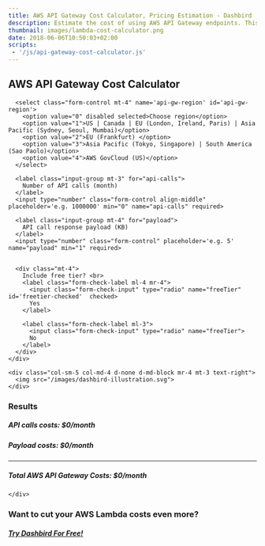 ```yaml
---
title: AWS API Gateway Cost Calculator, Pricing Estimation - Dashbird
description: Estimate the cost of using AWS API Gateway endpoints. This AWS API Gateway cost calculator is based on Amazon's pricing info. 
thumbnail: images/lambda-cost-calculator.png
date: 2018-06-06T10:50:03+02:00
scripts:
 - '/js/api-gateway-cost-calculator.js'
---
```



<section class="container-fluid dark-bg justify-content-center">
  <div class="row">
    <div class="col text-center mt-5 d-md-block">
      <h1>AWS API Gateway Cost Calculator</h1>
    </div>
  </div>

  <div class="row justify-content-center mt-4">
    <div class="col-xs-12 col-sm-5 col-md-4 mt-5 d-md-block">

      <select class="form-control mt-4" name='api-gw-region' id='api-gw-region'>
        <option value="0" disabled selected>Choose region</option>
        <option value="1">US | Canada | EU (London, Ireland, Paris) | Asia Pacific (Sydney, Seoul, Mumbai)</option>
        <option value="2">EU (Frankfurt) </option>
        <option value="3">Asia Pacific (Tokyo, Singapore) | South America (Sao Paolo)</option>
        <option value="4">AWS GovCloud (US)</option>
      </select>

      <label class="input-group mt-3" for="api-calls">
        Number of API calls (month)
      </label>
      <input type="number" class="form-control align-middle" placeholder='e.g. 1000000' min="0" name="api-calls" required>

      <label class="input-group mt-4" for="payload">
        API call response payload (KB)
      </label>
      <input type="number" class="form-control" placeholder='e.g. 5' name="payload" min="1" required>


      <div class="mt-4">
        Include free tier? <br>
        <label class="form-check-label ml-4 mr-4">
          <input class="form-check-input" type="radio" name="freeTier" id='freetier-checked'  checked>
          Yes
        </label>

        <label class="form-check-label ml-3">
          <input class="form-check-input" type="radio" name="freeTier">
          No
        </label>
      </div>
    </div>

    <div class="col-sm-5 col-md-4 d-none d-md-block mr-4 mt-3 text-right">
      <img src="/images/dashbird-illustration.svg">
    </div>

  </div>

  <div class="row justify-content-center mt-4">
    <div class="col-xs-12 col-sm-10 col-md-8 text-left mt-5 d-md-block mb-5">
      <h3>Results</h3>
      <h5>API calls costs: <span id='api-calls-cost' class='float-right'>$0/month</span></h5>
      <h5>Payload costs: <span id='payload-cost' class='float-right'>$0/month</span></h5>
      <hr/>
      <h5>Total AWS API Gateway Costs: <span id='total-cost' class='float-right text-green'>$0/month</span></h5>

    </div>
  </div>

  <div class='row justify-content-center mt-5 '>
    <div class='col-8 text-center'>
      <h3>Want to cut your AWS Lambda costs even more?</h3>
      <h5><a href='https://dashbird.io/' target='_blank' class='btn btn-primary mb-4 mt-3'>Try Dashbird For Free!</a></h5>
    </div>
  </div>

</section>
